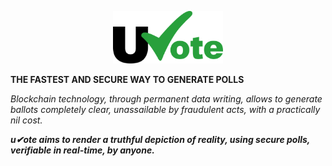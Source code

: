 <p align="center"><img src="\public\logotype\logotype-framerettangle.svg" alt="logotype_centered" width='35%'></p>


**THE FASTEST AND SECURE WAY TO GENERATE POLLS**

*Blockchain technology, through permanent data writing, allows to generate ballots completely clear, unassailable by fraudulent acts, with a practically nil cost.*


***u✔ote aims to render a truthful depiction of reality, using secure polls, verifiable in real-time, by anyone.***
